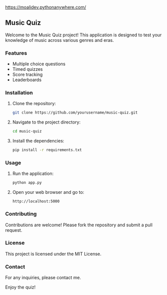 https://moalidev.pythonanywhere.com/


## Music Quiz

Welcome to the Music Quiz project! This application is designed to test your knowledge of music across various genres and eras.

### Features

- Multiple choice questions
- Timed quizzes
- Score tracking
- Leaderboards

### Installation

1. Clone the repository:
    ```bash
    git clone https://github.com/yourusername/music-quiz.git
    ```
2. Navigate to the project directory:
    ```bash
    cd music-quiz
    ```
3. Install the dependencies:
    ```bash
    pip install -r requirements.txt
    ```

### Usage

1. Run the application:
    ```bash
    python app.py
    ```
2. Open your web browser and go to:
    ```
    http://localhost:5000
    ```

### Contributing

Contributions are welcome! Please fork the repository and submit a pull request.

### License

This project is licensed under the MIT License.

### Contact

For any inquiries, please contact me.

Enjoy the quiz!